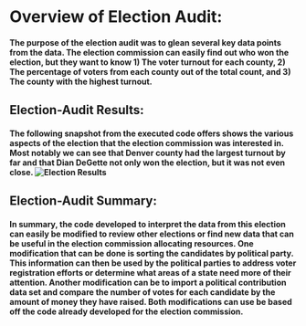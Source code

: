 # Overview of Election Audit:
#### The purpose of the election audit was to glean several key data points from the data. The election commission can easily find out who won the election, but they want to know 1) The voter turnout for each county, 2) The percentage of voters from each county out of the total count, and 3) The county with the highest turnout.
## Election-Audit Results: 
#### The following snapshot from the executed code offers shows the various aspects of the election that the election commission was interested in. Most notably we can see that Denver county had the largest turnout by far and that Dian DeGette not only won the election, but it was not even close. ![Election Results](https://github.com/Brooks2210/Election_Analysis/analysis/Results.PNG)
## Election-Audit Summary: 
#### In summary, the code developed to interpret the data from this election can easily be modified to review other elections or find new data that can be useful in the election commission allocating resources. One modification that can be done is sorting the candidates by political party. This information can then be used by the political parties to address voter registration efforts or determine what areas of a state need more of their attention. Another modification can be to import a political contribution data set and compare the number of votes for each candidate by the amount of money they have raised. Both modifications can use be based off the code already developed for the election commission.
